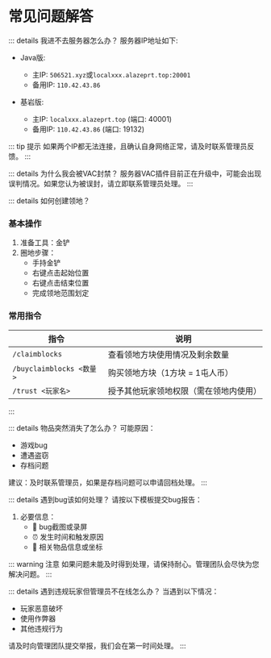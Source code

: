 # 常见问题解答

::: details 我进不去服务器怎么办？
服务器IP地址如下:

- Java版:
  - 主IP: `506521.xyz`或`localxxx.alazeprt.top:20001`
  - 备用IP: `110.42.43.86`

- 基岩版:
  - 主IP: `localxxx.alazeprt.top` (端口: 40001)
  - 备用IP: `110.42.43.86` (端口: 19132)

::: tip 提示
如果两个IP都无法连接，且确认自身网络正常，请及时联系管理员反馈。
:::

::: details 为什么我会被VAC封禁？
服务器VAC插件目前正在升级中，可能会出现误判情况。如果您认为被误封，请立即联系管理员处理。
:::

::: details 如何创建领地？
### 基本操作
1. 准备工具：金铲
2. 圈地步骤：
   - 手持金铲
   - 右键点击起始位置
   - 右键点击结束位置
   - 完成领地范围划定

### 常用指令
| 指令 | 说明 |
|------|------|
| `/claimblocks` | 查看领地方块使用情况及剩余数量 |
| `/buyclaimblocks <数量>` | 购买领地方块（1方块 = 1屯人币）|
| `/trust <玩家名>` | 授予其他玩家领地权限（需在领地内使用）|
:::

::: details 物品突然消失了怎么办？
可能原因：
- 游戏bug
- 遭遇盗窃
- 存档问题

建议：及时联系管理员，如果是存档问题可以申请回档处理。
:::

::: details 遇到bug该如何处理？
请按以下模板提交bug报告：

1. 必要信息：
   - 📸 bug截图或录屏
   - ⏰ 发生时间和触发原因
   - 📍 相关物品信息或坐标

::: warning 注意
如果问题未能及时得到处理，请保持耐心。管理团队会尽快为您解决问题。
:::

::: details 遇到违规玩家但管理员不在线怎么办？
当遇到以下情况：
- 玩家恶意破坏
- 使用作弊器
- 其他违规行为

请及时向管理团队提交举报，我们会在第一时间处理。
:::
